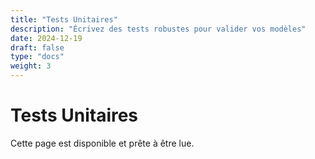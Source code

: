 ```yaml
---
title: "Tests Unitaires"
description: "Écrivez des tests robustes pour valider vos modèles"
date: 2024-12-19
draft: false
type: "docs"
weight: 3
---
```


# Tests Unitaires

Cette page est disponible et prête à être lue.
